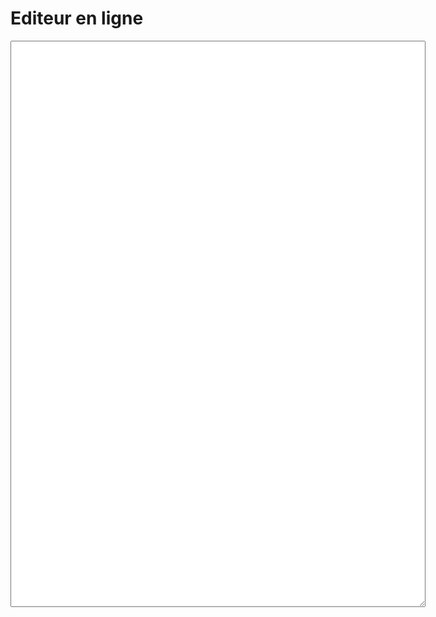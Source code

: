 <h1>Editeur en ligne</h1>
<textarea id="text" name="text" rows="60" cols="80"></textarea>

<script src="https://code.jquery.com/jquery-3.6.0.min.js" integrity="sha256-/xUj+3OJU5yExlq6GSYGSHk7tPXikynS7ogEvDej/m4=" crossorigin="anonymous"></script>
<script type="text/javascript">
    var text = "";

    $(document).ready(function(){
        const str = window.location.href;

        const words = str.split('#');
        $("#text").val(decodeURI(words[1]));
    })

    $("#text").change(function(){
        text = $("#text").val();
        location.href="#"+text;
    });
</script>
